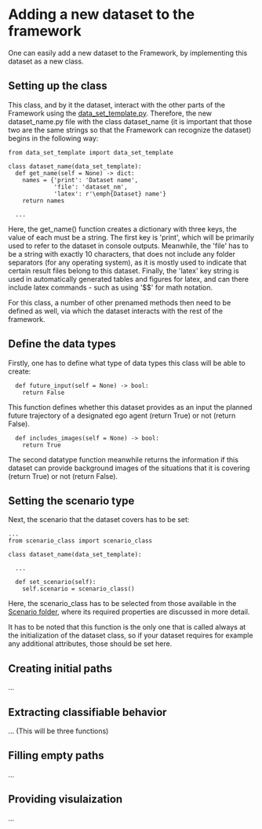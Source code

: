 # Adding a new dataset to the framework
One can easily add a new dataset to the Framework, by implementing this dataset as a new class. 

## Setting up the class

This class, and by it the dataset, interact with the other parts of the Framework using the [data_set_template.py](https://github.com/julianschumann/General-Framework/blob/main/Framework/Data_sets/data_set_template.py). Therefore, the new dataset_name.py file with the class dataset_name (it is important that those two are the same strings so that the Framework can recognize the dataset) begins in the following way:
```
from data_set_template import data_set_template

class dataset_name(data_set_template):
  def get_name(self = None) -> dict:
    names = {'print': 'Dataset name',
             'file': 'dataset_nm',
             'latex': r'\emph{Dataset} name'}
    return names

  ...
```

Here, the get_name() function creates a dictionary with three keys, the value of each must be a string. The first key is 'print', which will be primarily used to refer to the dataset in console outputs.
Meanwhile, the 'file' has to be a string with exactly 10 characters, that does not include any folder separators (for any operating system), as it is mostly used to indicate that certain result files belong to this dataset. Finally, the 'latex' key string is used in automatically generated tables and figures for latex, and can there include latex commands - such as using '$$' for math notation.  

For this class, a number of other prenamed methods then need to be defined as well, via which the dataset interacts with the rest of the framework.

## Define the data types
Firstly, one has to define what type of data types this class will be able to create:

```
  def future_input(self = None) -> bool:
    return False
```
This function defines whether this dataset provides as an input the planned future trajectory of a designated ego agent (return True) or not (return False).

```    
  def includes_images(self = None) -> bool:
    return True
```
The second datatype function meanwhile returns the information if this dataset can provide background images of the situations that it is covering (return True) or not (return False).


## Setting the scenario type
Next, the scenario that the dataset covers has to be set:
```
...
from scenario_class import scenario_class

class dataset_name(data_set_template):

  ...

  def set_scenario(self):
    self.scenario = scenario_class()
```

Here, the scenario_class has to be selected from those available in the [Scenario folder](https://github.com/julianschumann/General-Framework/tree/main/Framework/Scenarios), where its required properties are discussed in more detail. 

It has to be noted that this function is the only one that is called always at the initialization of the dataset class, so if your dataset requires for example any additional attributes, those should be set here.

## Creating initial paths
...

## Extracting classifiable behavior
... (This will be three functions)

## Filling empty paths
...

## Providing visulaization
...
